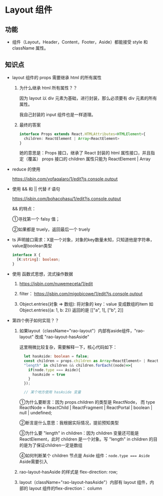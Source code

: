 # Layout 组件

    
## 功能

- 组件（Layout，Header，Content，Footer，Aside）都能接受 style 和 className 属性。

## 知识点

- layout 组件的 props 需要继承 html 的所有属性

  1. 为什么继承 html 所有属性？？ 
  
     因为 layout 以 div 元素为基础，进行封装，那么必须要有 div 元素的所有属性。
     
     我自己封装的 input 组件也是一样道理。
     
  2. 最终的答案
  
      ```typescript
      interface Props extends React.HTMLAttributes<HTMLElement>{
        children: ReactElement | Array<ReactElement>
      }
      ```
  
      她的意思是：Props 接口，继承了 React 封装的 html 属性接口，并且指定（覆盖） props 接口的 children 属性只能为 ReactElement | Array<ReactElement>
      
      
- reduce 的使用

  https://jsbin.com/vofaqalaro/1/edit?js,console,output
  
- 使用 && 和 || 代替 if 语句

  https://jsbin.com/bohacohasu/1/edit?js,console,output
  
  && 的特点：
    
    ①寻找第一个 falsy 值；
    
    ②如果都是 truely，返回最后一个 truely 
    
    
- ts 声明接口需求：X是一个对象，对象的key数量未知，只知道他是字符串，value是boolean类型

   ```typescript
   interface X {
     [K:string]: boolean;
   }

   ```
   
- 使用 函数式思想，流式操作数据

    1. https://jsbin.com/nuwemeceta/1/edit
    
    2. filter： https://jsbin.com/migobicowe/1/edit?js,console,output
        
    3. Object.entries(对象 => 数组): 将对象的 key：value 变成数组的item 如 Object.entries({a: 1, b: 2}) 返回的是 [["a", 1], ["b", 2]]
    
- 第四个例子如何实现？？

    1. 如果layout（className="rao-layout"）内部有aside组件，"rao-layout" 改成 "rao-layout-hasAside" 
    
       这里稍微比较复杂，需要解释一下，核心代码如下：
       
       ```typescript
         let hasAside: boolean = false;
         const children = props.children as Array<ReactElement> | ReactElement;
         "length" in children && children.forEach((node)=>{
           if(node.type === Aside){
             hasAside = true
           }
         });
  
         // 某个地方使用 hasAside 变量

       ```
       
       ①为什么要断言：因为 props.children 的类型是 ReactNode， 而 type ReactNode = ReactChild | ReactFragment | ReactPortal | boolean | null | undefined;
       
       ②断言是什么意思：我根据实际情况，提前预知类型
       
       ③为什么要 "length" in children：因为 children 变量还可能是 ReactElement，此时 children 是一个对象。写 "length" in children 的目的是为了保证children一定是数组
       
       ④如何判断某个 children 节点是 Aside 组件：`node.type === Aside` Aside需要引入

    
    2.  rao-layout-hasAside 的样式是 flex-direction: row;
    
    3. layout（className="rao-layout-hasAside"）内部有 layout 组件，内部的 layout 组件的flex-direction： column